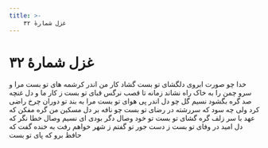 ```yaml
---
title: >-
    غزل شمارهٔ ۳۲
---
```

# غزل شمارهٔ ۳۲

خدا چو صورت ابروی دلگشای تو بست
گشاد کار من اندر کرشمه های تو بست
مرا و سرو چمن را به خاک راه نشاند
زمانه تا قصب نرگس قبای تو بست
ز کار ما و دل غنچه صد گره بگشود
نسیم گل چو دل اندر پی هوای تو بست
مرا به بند تو دوران چرخ راضی کرد
ولی چه سود که سررشته در رضای تو بست
چو نافه بر دل مسکین من گره مفکن
که عهد با سر زلف گره گشای تو بست
تو خود وصال دگر بودی ای نسیم وصال
خطا نگر که دل امید در وفای تو بست
ز دست جور تو گفتم ز شهر خواهم رفت
به خنده گفت که حافظ برو که پای تو بست
